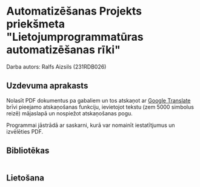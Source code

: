 # Automatizēšanas Projekts priekšmeta "Lietojumprogrammatūras automatizēšanas rīki"

Darba autors: Ralfs Aizsils (231RDB026)

## Uzdevuma aprakasts

Nolasīt PDF dokumentus pa gabaliem un tos atskaņot ar [Google Translate](https://translate.google.com/) brīvi pieejamo atskaņošanas funkciju, ievietojot tekstu (zem 5000 simbolus reizē) mājaslapā un nospiežot atskaņošanas pogu.

Programmai jāstrādā ar saskarni, kurā var nomainīt iestatītjumus un izvēlēties PDF.

## Bibliotēkas

```python

```

## Lietošana

